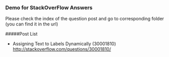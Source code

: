### Demo for StackOverFlow Answers

Please check the index of the question post and go to corresponding folder (you can find it in the url)

#####Post List

- Assigning Text to Labels Dynamically (30001810)
http://stackoverflow.com/questions/30001810/
